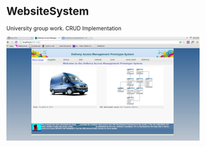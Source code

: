 WebsiteSystem
=============

University group work. CRUD Implementation


![ScreenShot](/images/Capture.PNG)
